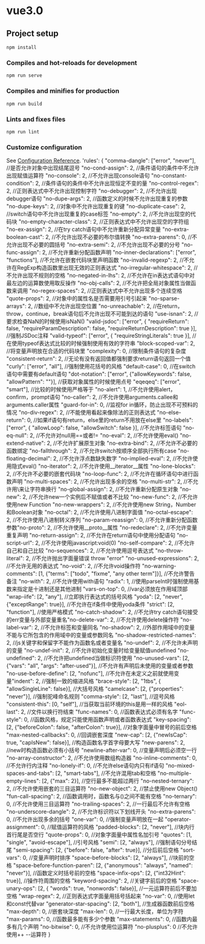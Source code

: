 # vue3.0

## Project setup
```
npm install
```

### Compiles and hot-reloads for development
```
npm run serve
```

### Compiles and minifies for production
```
npm run build
```

### Lints and fixes files
```
npm run lint
```

### Customize configuration
See [Configuration Reference](https://cli.vuejs.org/config/).
'rules': {
   "comma-dangle": ["error", "never"], //是否允许对象中出现结尾逗号
   "no-cond-assign": 2, //条件语句的条件中不允许出现赋值运算符
   "no-console": 2, //不允许出现console语句
   "no-constant-condition": 2, //条件语句的条件中不允许出现恒定不变的量
   "no-control-regex": 2, //正则表达式中不允许出现控制字符
   "no-debugger": 2, //不允许出现debugger语句
   "no-dupe-args": 2, //函数定义的时候不允许出现重复的参数
   "no-dupe-keys": 2, //对象中不允许出现重复的键
   "no-duplicate-case": 2, //switch语句中不允许出现重复的case标签
   "no-empty": 2, //不允许出现空的代码块
   "no-empty-character-class": 2, //正则表达式中不允许出现空的字符组
   "no-ex-assign": 2, //在try catch语句中不允许重新分配异常变量
   "no-extra-boolean-cast": 2, //不允许出现不必要的布尔值转换
   "no-extra-parens": 0, //不允许出现不必要的圆括号
   "no-extra-semi": 2, //不允许出现不必要的分号
   "no-func-assign": 2, //不允许重新分配函数声明
   "no-inner-declarations": ["error", "functions"], //不允许在嵌套代码块里声明函数
   "no-invalid-regexp": 2, //不允许在RegExp构造函数里出现无效的正则表达式
   "no-irregular-whitespace": 2, //不允许出现不规则的空格
   "no-negated-in-lhs": 2, //不允许在in表达式语句中对最左边的运算数使用取反操作
   "no-obj-calls": 2, //不允许把全局对象属性当做函数来调用
   "no-regex-spaces": 2, //正则表达式中不允许出现多个连续空格
   "quote-props": 2, //对象中的属性名是否需要用引号引起来
   "no-sparse-arrays": 2, //数组中不允许出现空位置
   "no-unreachable": 2, //在return，throw，continue，break语句后不允许出现不可能到达的语句
   "use-isnan": 2, //要求检查NaN的时候使用isNaN()
   "valid-jsdoc": ["error", {
     "requireReturn": false,
     "requireParamDescription": false,
     "requireReturnDescription": true
   }], //强制JSDoc注释
   "valid-typeof": ["error", {
     "requireStringLiterals": true
   }], //在使用typeof表达式比较的时候强制使用有效的字符串
   "block-scoped-var": 2, //将变量声明放在合适的代码块里
   "complexity": 0, //限制条件语句的复杂度
   "consistent-return": 2, //无论有没有返回值都强制要求return语句返回一个值
   "curly": ["error", "all"], //强制使用花括号的风格
   "default-case": 0, //在switch语句中需要有default语句
   "dot-notation": ["error", {"allowKeywords": false, "allowPattern": ""}], //获取对象属性的时候使用点号
   "eqeqeq": ["error", "smart"], //比较的时候使用严格等于
   "no-alert": 1, //不允许使用alert，confirm，prompt语句
   "no-caller": 2, //不允许使用arguments.callee和arguments.caller属性
   "guard-for-in": 0, //监视for in循环，防止出现不可预料的情况
   "no-div-regex": 2, //不能使用看起来像除法的正则表达式
   "no-else-return": 0, //如果if语句有return，else里的return不用放在else里
   "no-labels": ["error", {
     "allowLoop": false,
     "allowSwitch": false
   }], //不允许标签语句
   "no-eq-null": 2, //不允许对null用==或者!=
   "no-eval": 2, //不允许使用eval()
   "no-extend-native": 2, //不允许扩展原生对象
   "no-extra-bind": 2, //不允许不必要的函数绑定
   "no-fallthrough": 2, //不允许switch按顺序全部执行所有case
   "no-floating-decimal": 2, //不允许浮点数缺失数字
   "no-implied-eval": 2, //不允许使用隐式eval()
   "no-iterator": 2, //不允许使用__iterator__属性
   "no-lone-blocks": 2, //不允许不必要的嵌套代码块
   "no-loop-func": 2, //不允许在循环语句中进行函数声明
   "no-multi-spaces": 2, //不允许出现多余的空格
   "no-multi-str": 2, //不允许用\来让字符串换行
   "no-global-assign": 2, //不允许重新分配原生对象
   "no-new": 2, //不允许new一个实例后不赋值或者不比较
   "no-new-func": 2, //不允许使用new Function
   "no-new-wrappers": 2, //不允许使用new String，Number和Boolean对象
   "no-octal": 2, //不允许使用八进制字面值
   "no-octal-escape": 2, //不允许使用八进制转义序列
   "no-param-reassign": 0, //不允许重新分配函数参数"no-proto": 2, //不允许使用__proto__属性
   "no-redeclare": 2, //不允许变量重复声明
   "no-return-assign": 2, //不允许在return语句中使用分配语句
   "no-script-url": 2, //不允许使用javascript:void(0)
   "no-self-compare": 2, //不允许自己和自己比较
   "no-sequences": 2, //不允许使用逗号表达式
   "no-throw-literal": 2, //不允许抛出字面量错误 throw "error"
   "no-unused-expressions": 2, //不允许无用的表达式
   "no-void": 2, //不允许void操作符
   "no-warning-comments": [1, {"terms": ["todo", "fixme", "any other term"]}], //不允许警告备注
   "no-with": 2, //不允许使用with语句
   "radix": 1, //使用parseInt时强制使用基数来指定是十进制还是其他进制
   "vars-on-top": 0, //var必须放在作用域顶部
   "wrap-iife": [2, "any"], //立即执行表达式的括号风格
   "yoda": [2, "never", {"exceptRange": true}], //不允许在if条件中使用yoda条件
   "strict": [2, "function"], //使用严格模式
   "no-catch-shadow": 2, //不允许try catch语句接受的err变量与外部变量重名"no-delete-var": 2, //不允许使用delete操作符
   "no-label-var": 2, //不允许标签和变量同名
   "no-shadow": 2, //外部作用域中的变量不能与它所包含的作用域中的变量或参数同名
   "no-shadow-restricted-names": 2, //js关键字和保留字不能作为函数名或者变量名
   "no-undef": 2, //不允许未声明的变量
   "no-undef-init": 2, //不允许初始化变量时给变量赋值undefined
   "no-undefined": 2, //不允许把undefined当做标识符使用
   "no-unused-vars": [2, {"vars": "all", "args": "after-used"}], //不允许有声明后未使用的变量或者参数
   "no-use-before-define": [2, "nofunc"], //不允许在未定义之前就使用变量"indent": 2, //强制一致的缩进风格
   "brace-style": [2, "1tbs", { "allowSingleLine": false}], //大括号风格
   "camelcase": [2, {"properties": "never"}], //强制驼峰命名规则
   "comma-style": [2, "last"], //逗号风格
   "consistent-this": [0, "self"], //当获取当前环境的this是用一样的风格
   "eol-last": 2, //文件以换行符结束
   "func-names": 0, //函数表达式必须有名字
   "func-style": 0, //函数风格，规定只能使用函数声明或者函数表达式
   "key-spacing": [2, {"beforeColon": false, "afterColon": true}], //对象字面量中冒号的前后空格
   "max-nested-callbacks": 0, //回调嵌套深度
   "new-cap": [2, {"newIsCap": true, "capIsNew": false}], //构造函数名字首字母要大写
   "new-parens": 2, //new时构造函数必须有小括号
   "newline-after-var": 0, //变量声明后必须空一行
   "no-array-constructor": 2, //不允许使用数组构造器
   "no-inline-comments": 0, //不允许行内注释
   "no-lonely-if": 0, //不允许else语句内只有if语句
   "no-mixed-spaces-and-tabs": [2, "smart-tabs"], //不允许混用tab和空格
   "no-multiple-empty-lines": [2, {"max": 2}], //空行最多不能超过两行
   "no-nested-ternary": 2, //不允许使用嵌套的三目运算符
   "no-new-object": 2, //禁止使用new Object()
   "fun-call-spacing": 2, //函数调用时，函数名与()之间不能有空格
   "no-ternary": 0, //不允许使用三目运算符
   "no-trailing-spaces": 2, //一行最后不允许有空格
   "no-underscore-dangle": 2, //不允许标识符以下划线开头
   "no-extra-parens": 0, //不允许出现多余的括号
   "one-var": 0, //强制变量声明放在一起
   "operator-assignment": 0, //赋值运算符的风格
   "padded-blocks": [2, "never"], //块内行首行尾是否空行
   "quote-props": 0, //对象字面量中属性名加引号
   "quotes": [1, "single", "avoid-escape"], //引号风格
   "semi": [2, "always"], //强制语句分号结尾
   "semi-spacing": [2, {"before": false, "after": true}], //分后前后空格
   "sort-vars": 0, //变量声明时排序
   "space-before-blocks": [2, "always"], //块前的空格
   "space-before-function-paren": [2, {"anonymous": "always", "named": "never"}], //函数定义时括号前的空格
   "space-infix-ops": [2, {"int32Hint": true}], //操作符周围的空格
   "keyword-spacing": 2, //关键字前后的空格
   "space-unary-ops": [2, { "words": true, "nonwords": false}], //一元运算符前后不要加空格
   "wrap-regex": 2, //正则表达式字面量用括号括起来
   "no-var": 0, //使用let和const代替var
   "generator-star-spacing": [2, "both"], //生成器函数前后空格
   "max-depth": 0, //嵌套块深度
   "max-len": 0, //一行最大长度，单位为字符
   "max-params": 0, //函数最多能有多少个参数
   "max-statements": 0, //函数内最多有几个声明
   "no-bitwise": 0, //不允许使用位运算符
   "no-plusplus": 0 //不允许使用++ --运算符
 }